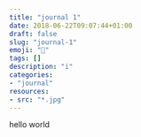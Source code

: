```yaml
---
title: "journal 1"
date: 2018-06-22T09:07:44+01:00
draft: false
slug: "journal-1"
emoji: "👕"
tags: []
description: "i"
categories:
- "journal"
resources:
- src: "*.jpg"
---
```


hello world
